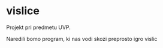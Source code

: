 # vislice

Projekt pri predmetu UVP.

 Naredili bomo program, ki nas vodi skozi preprosto igro vislic